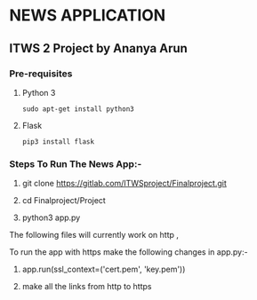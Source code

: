 # NEWS APPLICATION

## ITWS 2 Project by Ananya Arun

### Pre-requisites

 1. Python 3

	 `sudo apt-get install python3`

 2. Flask
 
	 `pip3 install flask`




### Steps To Run The News App:-

  1. git clone https://gitlab.com/ITWSproject/Finalproject.git
  
  2. cd Finalproject/Project
  
  3. python3 app.py

The following files will currently work on http ,

To run the app with https make the following changes in app.py:-

  1. app.run(ssl_context=('cert.pem', 'key.pem'))
  
  2. make all the links from http to https
